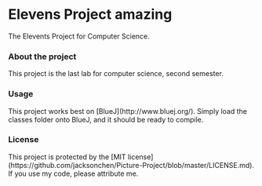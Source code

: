 # Elevens Project amazing
The Elevents Project for Computer Science.

<h3>About the project</h3>

This project is the last lab for computer science, second semester.

<h3>Usage</h3>
This project works best on [BlueJ](http://www.bluej.org/). Simply load the classes folder onto BlueJ, and it should be ready to compile.

<h3>License</h3>
This project is protected by the [MIT license](https://github.com/jacksonchen/Picture-Project/blob/master/LICENSE.md). If you use my code, please attribute me.
